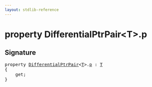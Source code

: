```yaml
---
layout: stdlib-reference
---
```


# property DifferentialPtrPair\<T\>\.p

## Signature

<pre>
<span class='code_keyword'>property</span> <a href="/stdlib-reference/types/differentialptrpair-0cf/index" class="code_type">DifferentialPtrPair</a>&lt;<a href="/stdlib-reference/types/differentialptrpair-0cf/index#typeparam-T" class="code_type">T</a>&gt;.<a href="/stdlib-reference/types/differentialptrpair-0cf/p">p</a> : <a href="/stdlib-reference/types/differentialptrpair-0cf/index#typeparam-T" class="code_type">T</a>
{
    get;
}
</pre>

